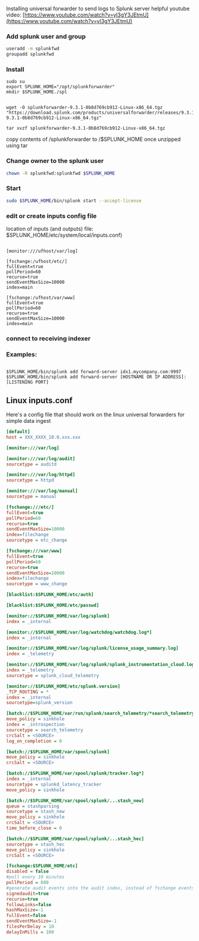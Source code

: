 Installing universal forwarder to send logs to Splunk server
helpful youtube video:
[https://www.youtube.com/watch?v=yl3gY3JEtmU](https://www.youtube.com/watch?v=yl3gY3JEtmU)

### Add splunk user and group

```bash
useradd -m splunkfwd
groupadd splunkfwd
```

### Install 
```
sudo su
export SPLUNK_HOME="/opt/splunkforwarder"
mkdir $SPLUNK_HOME./spl


wget -O splunkforwarder-9.3.1-0b8d769cb912-Linux-x86_64.tgz "https://download.splunk.com/products/universalforwarder/releases/9.3.1/linux/splunkforwarder-9.3.1-0b8d769cb912-Linux-x86_64.tgz"

tar xvzf splunkforwarder-9.3.1-0b8d769cb912-Linux-x86_64.tgz
```

copy contents of /splunkforwarder to /$SPLUNK_HOME once unzipped using tar



### Change owner to the splunk user

``` bash
chown -R splunkfwd:splunkfwd $SPLUNK_HOME
```

### Start 
```bash
sudo $SPLUNK_HOME/bin/splunk start --accept-license
```

### edit or create inputs config file 
location of inputs (and outputs) file:
$SPLUNK_HOME/etc/system/local/inputs.conf)

```

[monitor:///ufhost/var/log]

[fschange:/ufhost/etc/]
fullEvent=true
pollPeriod=60
recurse=true
sendEventMaxSize=10000
index=main

[fschange:/ufhost/var/www]
fullEvent=true
pollPeriod=60
recurse=true
sendEventMaxSize=10000
index=main
```


### connect to receiving indexer 
### Examples:
```

$SPLUNK_HOME/bin/splunk add forward-server idx1.mycompany.com:9997
$SPLUNK_HOME/bin/splunk add forward-server [HOSTNAME OR IP ADDRESS]:[LISTENING PORT]
```

## Linux inputs.conf
Here's a config file that should work on the linux universal forwarders for simple data ingest
```ini
[default]
host = XXX_XXXX_10.0.xxx.xxx

[monitor:///var/log]

[monitor:///var/log/audit]
sourcetype = auditd

[monitor:///var/log/httpd]
sourcetype = httpd

[monitor:///var/log/manual]
sourcetype = manual

[fschange:///etc/]
fullEvent=true
pollPeriod=60
recurse=true
sendEventMaxSize=10000
index=filechange
sourcetype = etc_change

[fschange:///var/www]
fullEvent=true
pollPeriod=60
recurse=true
sendEventMaxSize=10000
index=filechange
sourcetype = www_change

[blacklist:$SPLUNK_HOME/etc/auth]

[blacklist:$SPLUNK_HOME/etc/passwd]

[monitor://$SPLUNK_HOME/var/log/splunk]
index = _internal

[monitor://$SPLUNK_HOME/var/log/watchdog/watchdog.log*]
index = _internal

[monitor://$SPLUNK_HOME/var/log/splunk/license_usage_summary.log]
index = _telemetry

[monitor://$SPLUNK_HOME/var/log/splunk/splunk_instrumentation_cloud.log*]
index = _telemetry
sourcetype = splunk_cloud_telemetry

[monitor://$SPLUNK_HOME/etc/splunk.version]
_TCP_ROUTING = *
index = _internal
sourcetype=splunk_version

[batch://$SPLUNK_HOME/var/run/splunk/search_telemetry/*search_telemetry.json]
move_policy = sinkhole
index = _introspection
sourcetype = search_telemetry
crcSalt = <SOURCE>
log_on_completion = 0

[batch://$SPLUNK_HOME/var/spool/splunk]
move_policy = sinkhole
crcSalt = <SOURCE>

[batch://$SPLUNK_HOME/var/spool/splunk/tracker.log*]
index = _internal
sourcetype = splunkd_latency_tracker
move_policy = sinkhole

[batch://$SPLUNK_HOME/var/spool/splunk/...stash_new]
queue = stashparsing
sourcetype = stash_new
move_policy = sinkhole
crcSalt = <SOURCE>
time_before_close = 0

[batch://$SPLUNK_HOME/var/spool/splunk/...stash_hec]
sourcetype = stash_hec
move_policy = sinkhole
crcSalt = <SOURCE>

[fschange:$SPLUNK_HOME/etc]
disabled = false
#poll every 10 minutes
pollPeriod = 600
#generate audit events into the audit index, instead of fschange events
signedaudit=true
recurse=true
followLinks=false
hashMaxSize=-1
fullEvent=false
sendEventMaxSize=-1
filesPerDelay = 10
delayInMills = 100
```
